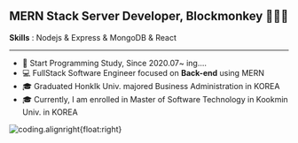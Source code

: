 ## MERN Stack Server Developer, Blockmonkey 👨🏻‍💻


**Skills** : Nodejs & Express & MongoDB & React

---
+ 📖 Start Programming Study, Since 2020.07~ ing....
+ 💻 FullStack Software Engineer focused on **Back-end** using MERN
+ 🎓 Graduated HonkIk Univ. majored Business Administration in KOREA
+ 🎓 Currently, I am enrolled in Master of Software Technology in Kookmin Univ. in KOREA

![coding](https://user-images.githubusercontent.com/66409384/111483691-5f528180-8778-11eb-920f-a86e00cf22ca.gif).alignright{float:right}
